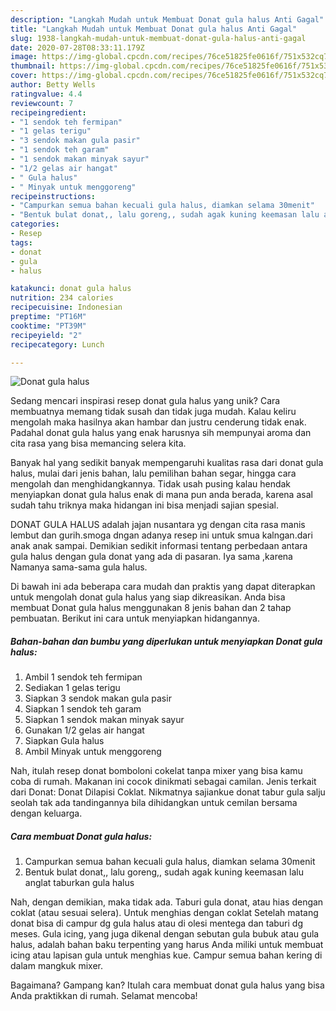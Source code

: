 ```yaml
---
description: "Langkah Mudah untuk Membuat Donat gula halus Anti Gagal"
title: "Langkah Mudah untuk Membuat Donat gula halus Anti Gagal"
slug: 1938-langkah-mudah-untuk-membuat-donat-gula-halus-anti-gagal
date: 2020-07-28T08:33:11.179Z
image: https://img-global.cpcdn.com/recipes/76ce51825fe0616f/751x532cq70/donat-gula-halus-foto-resep-utama.jpg
thumbnail: https://img-global.cpcdn.com/recipes/76ce51825fe0616f/751x532cq70/donat-gula-halus-foto-resep-utama.jpg
cover: https://img-global.cpcdn.com/recipes/76ce51825fe0616f/751x532cq70/donat-gula-halus-foto-resep-utama.jpg
author: Betty Wells
ratingvalue: 4.4
reviewcount: 7
recipeingredient:
- "1 sendok teh fermipan"
- "1 gelas terigu"
- "3 sendok makan gula pasir"
- "1 sendok teh garam"
- "1 sendok makan minyak sayur"
- "1/2 gelas air hangat"
- " Gula halus"
- " Minyak untuk menggoreng"
recipeinstructions:
- "Campurkan semua bahan kecuali gula halus, diamkan selama 30menit"
- "Bentuk bulat donat,, lalu goreng,, sudah agak kuning keemasan lalu anglat taburkan gula halus"
categories:
- Resep
tags:
- donat
- gula
- halus

katakunci: donat gula halus 
nutrition: 234 calories
recipecuisine: Indonesian
preptime: "PT16M"
cooktime: "PT39M"
recipeyield: "2"
recipecategory: Lunch

---
```



![Donat gula halus](https://img-global.cpcdn.com/recipes/76ce51825fe0616f/751x532cq70/donat-gula-halus-foto-resep-utama.jpg)

Sedang mencari inspirasi resep donat gula halus yang unik? Cara membuatnya memang tidak susah dan tidak juga mudah. Kalau keliru mengolah maka hasilnya akan hambar dan justru cenderung tidak enak. Padahal donat gula halus yang enak harusnya sih mempunyai aroma dan cita rasa yang bisa memancing selera kita.

Banyak hal yang sedikit banyak mempengaruhi kualitas rasa dari donat gula halus, mulai dari jenis bahan, lalu pemilihan bahan segar, hingga cara mengolah dan menghidangkannya. Tidak usah pusing kalau hendak menyiapkan donat gula halus enak di mana pun anda berada, karena asal sudah tahu triknya maka hidangan ini bisa menjadi sajian spesial.

DONAT GULA HALUS adalah jajan nusantara yg dengan cita rasa manis lembut dan gurih.smoga dngan adanya resep ini untuk smua kalngan.dari anak anak sampai. Demikian sedikit informasi tentang perbedaan antara gula halus dengan gula donat yang ada di pasaran. Iya sama ,karena Namanya sama-sama gula halus.


Di bawah ini ada beberapa cara mudah dan praktis yang dapat diterapkan untuk mengolah donat gula halus yang siap dikreasikan. Anda bisa membuat Donat gula halus menggunakan 8 jenis bahan dan 2 tahap pembuatan. Berikut ini cara untuk menyiapkan hidangannya.

<!--inarticleads1-->

##### Bahan-bahan dan bumbu yang diperlukan untuk menyiapkan Donat gula halus:

1. Ambil 1 sendok teh fermipan
1. Sediakan 1 gelas terigu
1. Siapkan 3 sendok makan gula pasir
1. Siapkan 1 sendok teh garam
1. Siapkan 1 sendok makan minyak sayur
1. Gunakan 1/2 gelas air hangat
1. Siapkan  Gula halus
1. Ambil  Minyak untuk menggoreng


Nah, itulah resep donat bomboloni cokelat tanpa mixer yang bisa kamu coba di rumah. Makanan ini cocok dinikmati sebagai camilan. Jenis terkait dari Donat: Donat Dilapisi Coklat. Nikmatnya sajiankue donat tabur gula salju seolah tak ada tandingannya bila dihidangkan untuk cemilan bersama dengan keluarga. 

<!--inarticleads2-->

##### Cara membuat Donat gula halus:

1. Campurkan semua bahan kecuali gula halus, diamkan selama 30menit
1. Bentuk bulat donat,, lalu goreng,, sudah agak kuning keemasan lalu anglat taburkan gula halus


Nah, dengan demikian, maka tidak ada. Taburi gula donat, atau hias dengan coklat (atau sesuai selera). Untuk menghias dengan coklat Setelah matang donat bisa di campur dg gula halus atau di olesi mentega dan taburi dg meses. Gula icing, yang juga dikenal dengan sebutan gula bubuk atau gula halus, adalah bahan baku terpenting yang harus Anda miliki untuk membuat icing atau lapisan gula untuk menghias kue. Campur semua bahan kering di dalam mangkuk mixer. 

Bagaimana? Gampang kan? Itulah cara membuat donat gula halus yang bisa Anda praktikkan di rumah. Selamat mencoba!
